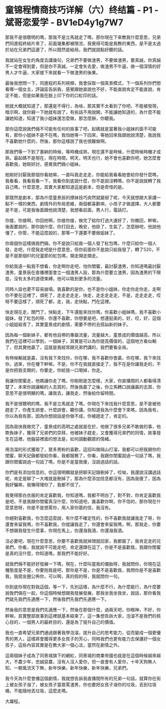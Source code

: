 # 童锦程情商技巧详解（六）终结篇 - P1 - 斌哥恋爱学 - BV1eD4y1g7W7

那我不是很聰明的嗎，那我不是立馬就走了嗎，那你現在下來教我什麼意思，兄弟們同進程終結片來了，前面幾集都被限流，我覺得可能是我教的東西，是不是太過於站在兄弟們這邊了，所以既然是結局，我們就說點好聽的話。

我就站在女生的角度去講幾句，兄弟們不要做渣男，不要做渣男，要真誠，你真誠不一定會得到愛，但是你不真誠，一定會失去愛，做渣男不牛逼，做一個深情的好男人才牛逼，大家接下來就看一下做渣男的後果。

最後我想問一下，同進程的系列視頻，我會採取一個真景模式，下一個系列你們想看哪一個女主，評論區告訴我，感覺跟她直說也不好，不能直說肯定不能直說，肯定不能，但是如果我在臉上印下你的口紅印的話。

她就大概就知道了，那還是不得行，為啥，那其實不太看到了你吧，不能被發現，暗示啊，就你親一下她就有說了，有些話不用說開，不能讓她知道的，為什麼不能讓她知道，知道了我小姐妹還怎麼做，那怎麼辦，你聽我。

那你這麼說我們倆不可能有任何的故事了吧，起碼就是當著我小姐妹的面不可能有，那你小姐妹不是不在嗎，我怕她等一下回來，等她回來我跟她說清楚，我說我不喜歡她什麼的，然後，那你這樣說了我也很難做啊。

那我們等一下到了塞納的時候，等時機成熟，現在還不是時候，什麼時候時機才成熟，最起碼不是現在，現在時間，明天，明天也行，她不會也喜歡你吧，她怎麼會喜歡我，她剛好討，感覺我們倆小姐妹。

她剛好討厭我那個你看她嘛，一直叫我走走走，你能給我看看她會給你發什麼嗎，我看看，我看我看一下，我看你到底說什麼，你不是說沒轉嗎，你不是說就轉了我自己嗎，什麼意思，其實大家都知道這是劇本，但是奇怪的是。

那既然是劇本，那為什麼童景辰的撩妹技巧突然就變弱了呢，今天就想跟大家講一點不一樣的東西，劇情外的布局思維，兩個都喜歡唄，小孩子才做選擇，大人都要是不是，可是我後面跟他說清楚，我想看前面，男人行，電話打。

你接，你接啊，你回他啊，你接你接，做完了給你打過大運好了，你撤回，幹嘛，後面要說的，那你說什麼，你打回去，晚安，他掛了，生氣了，怎麼辦吧，他說他懂了，你管，不能這麼說的，那等一下還要不要做姐妹了。

你兩個你這樣搞我們倆，你不是說只給我一個人發了紅包嗎，什麼只給你一個人發，走吧，什麼我走吧是什麼意思，但你前面你不是說只給我發了，轉了520，不是不是那個61的兒童節的紅包嗎，開走開走開走。

你給我遠一點我不想看，你走啊你走吧，怕你閨蜜，最討厭渣男，你知道嗎最討厭渣男，童景辰在直播裡面會立一個渣男人設，那為什麼要立渣男，因為渣男的下限低，沒有太多的道德束縛，他可以吸到更多的流量。

同時人設也更不容易崩塌，我喜歡的是你，也不是你小姐妹，你走你走你走，走啊你不要在這裡了，煩死了，走走走走走，快走，走走走走走，不是，走走走走，哎呀不要這樣了，煩死了都，走，我，走快點，門在這裡。

快走現在走，關門了，快點走，下午還能來找你嗎，你喜歡小姐妹嗎，我不喜歡小姐妹，發了紅包的呀，你還不喜歡，你想要是吧，想還挺美的，好，哎，好，這個小姐姐殺青了，其實童景成的劇情，需要不停的去搭訕新的妹子。

因為每一個新妹子，都有他自帶的專屬流量，流量越大，童景成的價值越高，所以我們在這裡可以學到，一個妹子，其實是可以為你提高價值的，這個地方看似輸了，但其實他贏了，這就是我經常跟兄弟們講的，我們要看全局。

有時候輸就是贏，沒有我下來找你，你在哪，我不喜歡你會贏，你在哪，我下來找你，過來，你在樓下幹嘛，不是，你不在我就直接走了，我不在是你讓我走的，不是你把我支開的，你要走，你給我一口喝掉，你走。

我讓你閨蜜走，他媽讓你走了嗎，你剛剛是怎麼樣，大家，你直播間的人都看得清楚了，本來你說讓輸的人去買的，然後我贏了之後，你立馬轉口說讓贏的去買，你意思不是很明顯的嗎，讓我去，讓我走，然後給你留時間。

我不是很聰明的嗎，我不是立馬就走了嗎，你現在下來找我什麼意思，是不是被他趕走了，你產生誤會，什麼誤會，聽你講，你知道我為什麼會下來嗎，因為我有，你以為我有那，因為你想說話是你做不成，你被趕走了，肯定的。

因為我快我做完了，童景成的高明之處就是在於，他做了很多兄弟不敢做的事，他欺負妹子，獲得了兄弟們的崇拜，他被妹子趕走，又會獲得兄弟們的同情，故事發生在這裡，他腦袋裡面的想法是，如何調動觀眾的情緒。

用泡溜的形式獲取了，眾多男粉的喜歡，這招叫做隔山打溜，我都可以把我跟你的閨蜜，聊天記錄都發給你看，我都服務了，你看，我跟你閨蜜說過一句話了嗎，我跟你閨蜜說過一句話了嗎，你是不是當我傻，沒說過話的話。

你們是有添加信息的，你這很明顯就是把聊天記錄刪掉了，哎呦，我還說沒講過話呢，肯定是聊了一大堆就是刪掉了，那為什麼添加信息都沒有，因為我傻了，因為我好騙嘛，我懶得理你了，我都不信了。

我覺得那白衣服的肯定喜歡我，你知道嗎，我都不明白了，對不對，你肯定喜歡我是吧，不是我跟你閨蜜真沒什麼，你知道吧，誰喜歡你啊，你不信的，那你現在什麼意思呀，你是不是想罵你，用人家你簽的信，我沒有。

你絕對喜歡我，你怎麼這麼說，有什麼不確定性的，你不喜歡我就讓我走了呀，你還會來留我嗎，你不喜歡我，你就讓我走了，你還會來留我嗎，啊，那我走，你要不想跟我發生什麼事，你現在馬上，你還潑我酒，你還潑我酒。

沒必要吧，現在什麼意思，你要不喜歡我就掉頭就回家，我都服了，我肯定走的兄弟們，你看，我就說不可能走吧，肯定還蹲在這了，你是不是喜歡我，我跟你閨蜜是真的沒什麼，你知道嗎，那我們不能好好。

就我們倆不能好好發展一下嗎，現在，什麼叫當我的備胎呀，我就問你，你現在這種態度是不是，你要抱我是吧，那你是不是，你是不是喜歡我，我問你是不是喜歡我，我朋友圈公佈你，可以啊，真的假的呀，我就問你一句。

你到底你現在對我這個，等一下，先別這樣，為什麼不行，為什麼能行，為什麼要說我們倆在一起，你這個時候想跟我發展發展，那我坐我坐我坐，說話，那你看我們就先我們先適應一下，然後我們先我們先適應一下。

然後我的意思是我們先適應一下，然後在那個什麼，過兩天吧，你眼神，不好，你幹嘛，其實整部故事到這裡就基本結束了，這一集想告訴大家，泡溜不是我們的核心目的，一個男人的最終目的，還是為了提升自己的價值。

我也一直希望兄弟們通過跟著我學泡溜，提升自己的思考能力，從而變成一個更優秀的男人，這樣將會獲得更多女孩子的芳心，同時我們也更有能力去保護好一個女孩子，這些內容其實是在教大家一個心法，當然在劇情之外。

這兩個妹子成為了同景城旗下的網紅，同景城的商業帝國也就是在這個時候越來越大，不農少年，忠誠惡農，沒有人沒人愛你，但一直會有人愛你，十年天狗無人知，一朝風流天下無，新年快樂，新年快樂，新年快樂，兄弟們。

我今天為什麼會播這個劇情，我就想告訴我直播間所有的兄弟一句話，就算你在街上被女孩子潑了，被女孩子當眾罵渣男，你也要把女孩子潑你的垃圾，丟到垃圾桶，不能隨地丟垃圾，這麼走嗎。

大躍程。